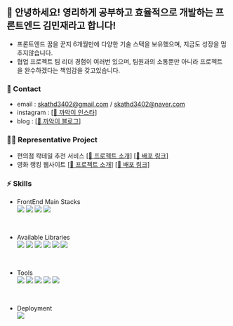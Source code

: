 

## 👋 안녕하세요! 영리하게 공부하고 효율적으로 개발하는 프론트엔드 김민재라고 합니다!
- 프론트엔드 꿈을 꾼지 6개월만에 다양한 기술 스택을 보유했으며, 지금도 성장을 멈추지않습니다.
- 협업 프로젝트 팀 리더 경험이 여러번 있으며, 팀원과의 소통뿐만 아니라 프로젝트을 완수하겠다는 책임감을 갖고있습니다.

### 🤙 Contact
- email : skathd3402@gmail.com / skathd3402@naver.com
- instagram : <a href="https://www.instagram.com/crow_is_cute/">[🔗 까악이 인스타]</a>
- blog : <a href="https://crow07.tistory.com/?page=1">[🔗 까악이 블로그]</a>

### 🧑‍💻 Representative Project

- 편의점 칵테일 추천 서비스    <a href="https://github.com/codestates-seb/seb44_main_002">[🔗 프로젝트 소개]</a> <a href="https://comfortablecocktail.netlify.app/">[🔗 배포 링크]</a>
- 영화 랭킹 웹사이트   <a href="https://github.com/FE-Sprint-Study/Namu-Movie">[🔗 프로젝트 소개]</a> <a href="https://scania-namumovie.netlify.app/">[🔗 배포 링크]</a>


### ⚡️ Skills

- FrontEnd Main Stacks <br />
<img src="https://img.shields.io/badge/React-61DAFB?style=for-the-badge&logo=react&logoColor=white">  <img src="https://img.shields.io/badge/javascript-F7DF1E?style=for-the-badge&logo=javascript&logoColor=white"> <img src="https://img.shields.io/badge/HTML-E34F26?style=for-the-badge&logo=html5&logoColor=white"> <img src="https://img.shields.io/badge/CSS-1572B6?style=for-the-badge&logo=css3&logoColor=white">   
 
<br />

- Available Libraries <br />
<img src="https://img.shields.io/badge/Redux-764ABC?style=for-the-badge&logo=redux&logoColor=white"> <img src="https://img.shields.io/badge/axios-5A29E4?style=for-the-badge&logo=axios&logoColor=white"> <img src="https://img.shields.io/badge/MUI-007FFF?style=for-the-badge&logo=mui&logoColor=white">  <img src="https://img.shields.io/badge/styled_components-DB7093?style=for-the-badge&logo=styledcomponents&logoColor=white"> <img src="https://img.shields.io/badge/tailwind-06B6D4?style=for-the-badge&logo=tailwindcss&logoColor=white"> <img src="https://img.shields.io/badge/swiper-6332F6?style=for-the-badge&logo=swiper&logoColor=white">

<br />

- Tools <br />
<img src="https://img.shields.io/badge/vscode-007ACC?style=for-the-badge&logo=visualstudiocode&logoColor=white"> <img src="https://img.shields.io/badge/postman-FF6C37?style=for-the-badge&logo=postman&logoColor=white"> <img src="https://img.shields.io/badge/git-F05032?style=for-the-badge&logo=git&logoColor=white"> <img src="https://img.shields.io/badge/notion-000000?style=for-the-badge&logo=notion&logoColor=white">  <img src="https://img.shields.io/badge/discord-5865F2?style=for-the-badge&logo=discord&logoColor=white"> 

<br />

- Deployment  <br />
   <img src="https://img.shields.io/badge/netlify-00C7B7?style=for-the-badge&logo=netlify&logoColor=white"> 


<!--
**orange-hour/orange-hour** is a ✨ _special_ ✨ repository because its `README.md` (this file) appears on your GitHub profile.

Here are some ideas to get you started:

- 🔭 I’m currently working on ...
- 🌱 I’m currently learning ...
- 👯 I’m looking to collaborate on ...
- 🤔 I’m looking for help with ...
- 💬 Ask me about ...
- 📫 How to reach me: ...
- 😄 Pronouns: ...
- ⚡ Fun fact: ...
-->
